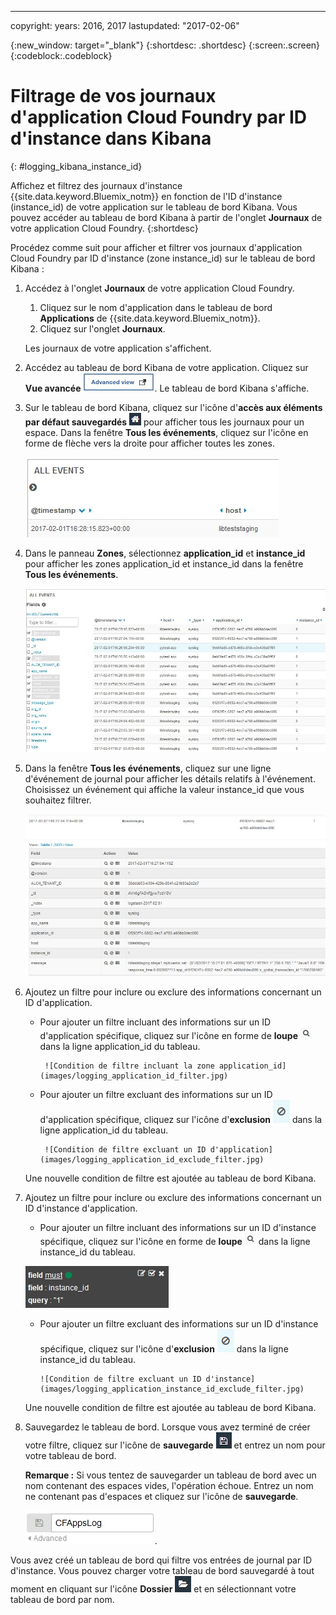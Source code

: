 ---

copyright:
  years: 2016, 2017
lastupdated: "2017-02-06"


<!-- Common attributes used in the template are defined as follows: -->
{:new_window: target="_blank"}
{:shortdesc: .shortdesc}
{:screen:.screen}
{:codeblock:.codeblock}


# Filtrage de vos journaux d'application Cloud Foundry par ID d'instance dans Kibana
<!-- for example, Uploading your data -->
{: #logging_kibana_instance_id}
<!-- Provide an appropriate ID above -->

Affichez et filtrez des journaux d'instance {{site.data.keyword.Bluemix_notm}} en fonction de l'ID d'instance (instance_id) de votre application sur le tableau de bord Kibana. Vous pouvez accéder au tableau de bord Kibana à partir de l'onglet **Journaux** de votre application Cloud Foundry.
{:shortdesc}

<!-- Include a sentence to briefly introduce the steps/subtopics. Example: -->
Procédez comme suit pour afficher et filtrer vos journaux d'application Cloud Foundry par ID d'instance (zone instance_id) sur le tableau de bord Kibana :

1. Accédez à l'onglet **Journaux** de votre application Cloud Foundry.  

    1. Cliquez sur le nom d'application dans le tableau de bord **Applications** de {{site.data.keyword.Bluemix_notm}}. 
    2. Cliquez sur l'onglet **Journaux**. 
    
    Les journaux de votre application s'affichent. 

2. Accédez au tableau de bord Kibana de votre application. Cliquez sur **Vue avancée** ![](images/logging_advanced_view.jpg). Le tableau de bord Kibana s'affiche. 

3. Sur le tableau de bord Kibana, cliquez sur l'icône d'**accès aux éléments par défaut sauvegardés** ![](images/logging_default_dash.jpg) pour afficher tous les journaux pour un espace. Dans la fenêtre **Tous les événements**, cliquez sur l'icône en forme de flèche vers la droite pour afficher toutes les zones.  

    ![Fenêtre Tous les événements avec l'icône en forme de flèche vers la droite](images/logging_all_events_no_fields.jpg)

4. Dans le panneau **Zones**, sélectionnez **application_id** et **instance_id** pour afficher les zones application_id et instance_id dans la fenêtre **Tous les événements**. 

    ![Fenêtre Tous les événements avec les zones application_id et instance_id sélectionnées](images/logging_all_events_app_instance_select.jpg)

5. Dans la fenêtre **Tous les événements**, cliquez sur une ligne d'événement de journal pour afficher les détails relatifs à l'événement. Choisissez un événement qui affiche la valeur instance_id que vous souhaitez filtrer. 

    ![Fenêtre Tous les événements affichant les détails relatifs à un événement de journal sélectionné](images/logging_selected_log_event.jpg)

6. Ajoutez un filtre pour inclure ou exclure des informations concernant un ID d'application.  

    * Pour ajouter un filtre incluant des informations sur un ID d'application spécifique, cliquez sur l'icône en forme de **loupe** ![](images/logging_magnifying_glass.jpg) dans la ligne application_id du tableau.  
    
           ![Condition de filtre incluant la zone application_id](images/logging_application_id_filter.jpg)
    
    * Pour ajouter un filtre excluant des informations sur un ID d'application spécifique, cliquez sur l'icône d'**exclusion** ![](images/logging_exclusion_icon.png) dans la ligne application_id du tableau.  
    
           ![Condition de filtre excluant un ID d'application](images/logging_application_id_exclude_filter.jpg)
    
    Une nouvelle condition de filtre est ajoutée au tableau de bord Kibana. 
 

7. Ajoutez un filtre pour inclure ou exclure des informations concernant un ID d'instance d'application.  

    * Pour ajouter un filtre incluant des informations sur un ID d'instance spécifique, cliquez sur l'icône en forme de **loupe** ![](images/logging_magnifying_glass.jpg) dans la ligne instance_id du tableau.  

    ![Condition de filtre incluant la zone instance_id](images/logging_instance_id_filter.jpg)

     * Pour ajouter un filtre excluant des informations sur un ID d'instance spécifique, cliquez sur l'icône d'**exclusion** ![](images/logging_exclusion_icon.png) dans la ligne instance_id du tableau.  
    
           ![Condition de filtre excluant un ID d'instance](images/logging_application_instance_id_exclude_filter.jpg)
    
    Une nouvelle condition de filtre est ajoutée au tableau de bord Kibana. 

9. Sauvegardez le tableau de bord. Lorsque vous avez terminé de créer votre filtre, cliquez sur l'icône de **sauvegarde** ![](images/logging_save.jpg) et entrez un nom pour votre tableau de bord.  

    **Remarque :** Si vous tentez de sauvegarder un tableau de bord avec un nom contenant des espaces vides, l'opération échoue. Entrez un nom ne contenant pas d'espaces et cliquez sur l'icône de **sauvegarde**. 

    ![Sauvegarde d'un nom du tableau de bord](images/logging_save_dashboard.jpg).

Vous avez créé un tableau de bord qui filtre vos entrées de journal par ID d'instance. Vous pouvez charger votre tableau de bord sauvegardé à tout moment en cliquant sur l'icône **Dossier** ![](images/logging_folder.jpg) et en sélectionnant votre tableau de bord par nom.  
